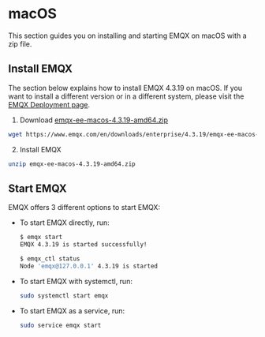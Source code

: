 # macOS

This section guides you on installing and starting EMQX on macOS with a zip file.

## Install EMQX

The section below explains how to install EMQX 4.3.19 on macOS. If you want to install a different version or in a different system, please visit the [EMQX Deployment page](https://www.emqx.com/en/try?product=enterprise).

1. Download [emqx-ee-macos-4.3.19-amd64.zip](https://www.emqx.com/en/downloads/enterprise/4.3.19/emqx-ee-macos-4.3.19-amd64.zip)

```bash
wget https://www.emqx.com/en/downloads/enterprise/4.3.19/emqx-ee-macos-4.3.19-amd64.zip
```

2. Install EMQX

```bash
unzip emqx-ee-macos-4.3.19-amd64.zip
```

## Start EMQX

EMQX offers 3 different options to start EMQX:

- To start EMQX directly, run:

  ```bash
  $ emqx start
  EMQX 4.3.19 is started successfully!
  
  $ emqx_ctl status
  Node 'emqx@127.0.0.1' 4.3.19 is started
  ```

- To start EMQX with systemctl, run:

  ```bash
  sudo systemctl start emqx
  ```

- To start EMQX as a service, run:

  ```bash
  sudo service emqx start
  ```
